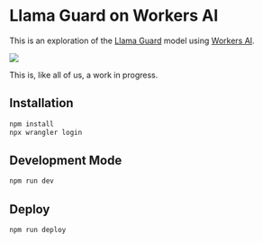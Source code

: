 # Llama Guard on Workers AI

This is an exploration of the [Llama Guard](https://ai.meta.com/research/publications/llama-guard-llm-based-input-output-safeguard-for-human-ai-conversations/) model using [Workers AI](https://developers.cloudflare.com/workers-ai/).

[<img src="https://img.youtube.com/vi/oGxEEubH_Kc/0.jpg">](https://www.youtube.com/watch?v=oGxEEubH_Kc "Exploring Llama Guard on Workers AI")


This is, like all of us, a work in progress.

## Installation

```bash
npm install
npx wrangler login
```

## Development Mode

```bash
npm run dev
```

## Deploy

```bash
npm run deploy
```
